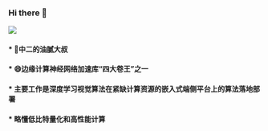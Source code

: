 ### Hi there 👋
<img src="https://github-readme-stats.vercel.app/api?username=BUG1989&show_icons=true">

####  * 🔭中二的油腻大叔
####  * 😄边缘计算神经网络加速库“四大卷王”之一
####  * 主要工作是深度学习视觉算法在紧缺计算资源的嵌入式端侧平台上的算法落地部署
####  * 略懂低比特量化和高性能计算
